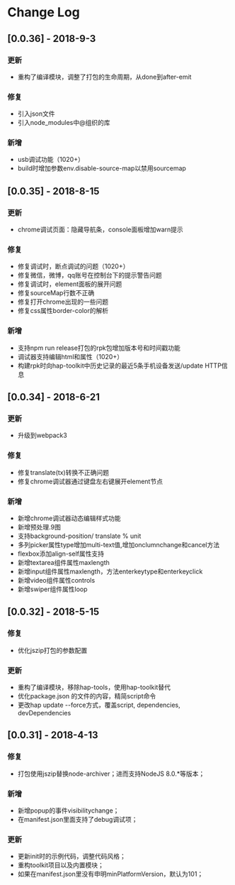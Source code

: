 # Change Log

## [0.0.36] - 2018-9-3

### 更新
* 重构了编译模块，调整了打包的生命周期，从done到after-emit

### 修复
* 引入json文件
* 引入node_modules中@组织的库

### 新增
* usb调试功能（1020+）
* build时增加参数env.disable-source-map以禁用sourcemap


## [0.0.35] - 2018-8-15

### 更新
* chrome调试页面：隐藏导航条，console面板增加warn提示

### 修复
* 修复调试时，断点调试的问题（1020+）
* 修复微信，微博，qq账号在控制台下的提示警告问题
* 修复调试时，element面板的展开问题
* 修复sourceMap行数不正确
* 修复打开chrome出现的一些问题
* 修复css属性border-color的解析

### 新增
* 支持npm run release打包的rpk包增加版本号和时间戳功能
* 调试器支持编辑html和属性（1020+）
* 构建rpk时向hap-toolkit中历史记录的最近5条手机设备发送/update HTTP信息


## [0.0.34] - 2018-6-21

### 更新
* 升级到webpack3

### 修复
* 修复translate(tx)转换不正确问题
* 修复chrome调试器通过键盘左右键展开element节点

### 新增
* 新增chrome调试器动态编辑样式功能
* 新增预处理.9图
* 支持background-position/ translate % unit
* 多列picker属性type增加multi-text值,增加onclumnchange和cancel方法
* flexbox添加align-self属性支持
* 新增textarea组件属性maxlength
* 新增input组件属性maxlength，方法enterkeytype和enterkeyclick
* 新增video组件属性controls
* 新增swiper组件属性loop

## [0.0.32] - 2018-5-15

### 修复
* 优化jszip打包的参数配置

### 更新
* 重构了编译模块，移除hap-tools，使用hap-toolkit替代
* 优化package.json 的文件的内容，精简script命令
* 更改hap update --force方式，覆盖script, dependencies, devDependencies


## [0.0.31] - 2018-4-13

### 修复
* 打包使用jszip替换node-archiver；进而支持NodeJS 8.0.*等版本；

### 新增
* 新增popup的事件visibilitychange；
* 在manifest.json里面支持了debug调试项；

### 更新
* 更新init时的示例代码，调整代码风格；
* 重构toolkit项目以及内置模块；
* 如果在manifest.json里没有申明minPlatformVersion，默认为101；




